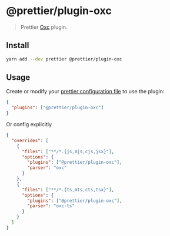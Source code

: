 # @prettier/plugin-oxc

> Prettier [Oxc](https://oxc.rs/) plugin.

## Install

```bash
yarn add --dev prettier @prettier/plugin-oxc
```

## Usage

Create or modify your [prettier configuration file](https://prettier.io/docs/en/configuration) to use the plugin:

```json
{
  "plugins": ["@prettier/plugin-oxc"]
}
```

Or config explicitly

```json
{
  "overrides": [
    {
      "files": ["**/*.{js,mjs,cjs,jsx}"],
      "options": {
        "plugins": ["@prettier/plugin-oxc"],
        "parser": "oxc"
      }
    },
    {
      "files": ["**/*.{ts,mts,cts,tsx}"],
      "options": {
        "plugins": ["@prettier/plugin-oxc"],
        "parser": "oxc-ts"
      }
    }
  ]
}
```
